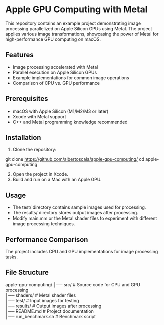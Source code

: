 # Apple GPU Computing with Metal

This repository contains an example project demonstrating image processing parallelized on Apple Silicon GPUs using Metal. The project applies various image transformations, showcasing the power of Metal for high-performance GPU computing on macOS.

## Features
- Image processing accelerated with Metal
- Parallel execution on Apple Silicon GPUs
- Example implementations for common image operations
- Comparison of CPU vs. GPU performance

## Prerequisites
- macOS with Apple Silicon (M1/M2/M3 or later)
- Xcode with Metal support
- C++ and Metal programming knowledge recommended

## Installation
1. Clone the repository:

git clone https://github.com/albertoscala/apple-gpu-computing/
cd apple-gpu-computing


2. Open the project in Xcode.
3. Build and run on a Mac with an Apple GPU.

## Usage
- The test/ directory contains sample images used for processing.
- The results/ directory stores output images after processing.
- Modify main.mm or the Metal shader files to experiment with different image processing techniques.

## Performance Comparison

The project includes CPU and GPU implementations for image processing tasks.

## File Structure

apple-gpu-computing/
│── src/                  # Source code for CPU and GPU processing  
│── shaders/              # Metal shader files  
│── test/                 # Input images for testing  
│── results/              # Output images after processing  
│── README.md             # Project documentation  
│── run_benchmark.sh      # Benchmark script  
